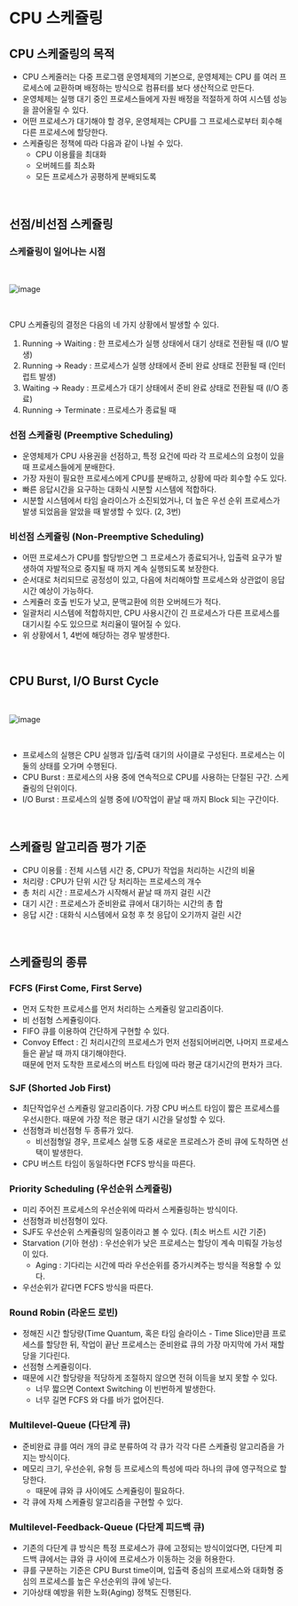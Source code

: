 # CPU 스케쥴링

## CPU 스케줄링의 목적
+ CPU 스케줄러는 다중 프로그램 운영체제의 기본으로, 운영체제는 CPU 를 여러 프로세스에 교환하며 배정하는 방식으로 컴퓨터를 보다 생산적으로 만든다.
+ 운영체제는 실행 대기 중인 프로세스들에게 자원 배정을 적절하게 하여 시스템 성능을 끌어올릴 수 있다.
+ 어떤 프로세스가 대기해야 할 경우, 운영체제는 CPU를 그 프로세스로부터 회수해 다른 프로세스에 할당한다.
+ 스케쥴링은 정책에 따라 다음과 같이 나뉠 수 있다.
    - CPU 이용률을 최대화
    - 오버헤드를 최소화
    - 모든 프로세스가 공평하게 분배되도록


<br>

## 선점/비선점 스케쥴링

### 스케쥴링이 일어나는 시점

<br>

![image](https://user-images.githubusercontent.com/49611158/147337614-4f0df9d3-8736-4831-bae9-1c995356c5f1.png)

<br>

CPU 스케쥴링의 결정은 다음의 네 가지 상황에서 발생할 수 있다.
1. Running -> Waiting : 한 프로세스가 실행 상태에서 대기 상태로 전환될 때 (I/O 발생)
2. Running -> Ready : 프로세스가 실행 상태에서 준비 완료 상태로 전환될 때 (인터럽트 발생)
3. Waiting -> Ready : 프로세스가 대기 상태에서 준비 완료 상태로 전환될 때 (I/O 종료)
4. Running -> Terminate : 프로세스가 종료될 때

### 선점 스케쥴링 (Preemptive Scheduling)
+ 운영체제가 CPU 사용권을 선점하고, 특정 요건에 따라 각 프로세스의 요청이 있을 때 프로세스들에게 분배한다.
+ 가장 자원이 필요한 프로세스에게 CPU를 분배하고, 상황에 따라 회수할 수도 있다.
+ 빠른 응답시간을 요구하는 대화식 시분할 시스템에 적합하다.
+ 시분할 시스템에서 타임 슬라이스가 소진되었거나, 더 높은 우선 순위 프로세스가 발생 되었음을 알았을 때 발생할 수 있다. (2, 3번)

### 비선점 스케쥴링 (Non-Preemptive Scheduling)
+ 어떤 프로세스가 CPU를 할당받으면 그 프로세스가 종료되거나, 입출력 요구가 발생하여 자발적으로 중지될 때 까지 계속 실행되도록 보장한다.
+ 순서대로 처리되므로 공정성이 있고, 다음에 처리해야할 프로세스와 상관없이 응답 시간 예상이 가능하다.
+ 스케쥴러 호출 빈도가 낮고, 문맥교환에 의한 오버헤드가 적다.
+ 일괄처리 시스템에 적합하지만, CPU 사용시간이 긴 프로세스가 다른 프로세스를 대기시킬 수도 있으므로 처리율이 떨어질 수 있다.
+ 위 상황에서 1, 4번에 해당하는 경우 발생한다. 

<br>

## CPU Burst, I/O Burst Cycle

<br>

![image](https://user-images.githubusercontent.com/49611158/147338881-d5fa1f9d-41a7-41de-9ce7-d3c91fae07a6.png)

<br>

+ 프로세스의 실행은 CPU 실행과 입/출력 대기의 사이클로 구성된다. 프로세스는 이 둘의 상태를 오가며 수행된다.
+ CPU Burst : 프로세스의 사용 중에 연속적으로 CPU를 사용하는 단절된 구간. 스케쥴링의 단위이다.
+ I/O Burst : 프로세스의 실행 중에 I/O작업이 끝날 때 까지 Block 되는 구간이다.


<br>

## 스케쥴링 알고리즘 평가 기준
+ CPU 이용률 : 전체 시스템 시간 중, CPU가 작업을 처리하는 시간의 비율
+ 처리량 : CPU가 단위 시간 당 처리하는 프로세스의 개수
+ 총 처리 시간 : 프로세스가 시작해서 끝날 때 까지 걸린 시간
+ 대기 시간 : 프로세스가 준비완료 큐에서 대기하는 시간의 총 합
+ 응답 시간 : 대화식 시스템에서 요청 후 첫 응답이 오기까지 걸린 시간


<br>

## 스케쥴링의 종류 

### FCFS (First Come, First Serve)
+ 먼저 도착한 프로세스를 먼저 처리하는 스케쥴링 알고리즘이다.
+ 비 선점형 스케쥴링이다.
+ FIFO 큐를 이용하여 간단하게 구현할 수 있다.
+ Convoy Effect : 긴 처리시간의 프로세스가 먼저 선점되어버리면, 나머지 프로세스들은 끝날 때 까지 대기해야한다.     
때문에 먼저 도착한 프로세스의 버스트 타임에 따라 평균 대기시간의 편차가 크다.

### SJF (Shorted Job First)
+ 최단작업우선 스케쥴링 알고리즘이다. 가장 CPU 버스트 타임이 짧은 프로세스를 우선시한다. 때문에 가장 적은 평균 대기 시간을 달성할 수 있다. 
+ 선점형과 비선점형 두 종류가 있다.
    - 비선점형일 경우, 프로세스 실행 도중 새로운 프로레스가 준비 큐에 도착하면 선택이 발생한다.
+ CPU 버스트 타임이 동일하다면 FCFS 방식을 따른다.


### Priority Scheduling (우선순위 스케쥴링)
+ 미리 주어진 프로세스의 우선순위에 따라서 스케쥴링하는 방식이다.
+ 선점형과 비선점형이 있다.
+ SJF도 우선순위 스케쥴링의 일종이라고 볼 수 있다. (최소 버스트 시간 기준)
+ Starvation (기아 현상) : 우선순위가 낮은 프로세스는 할당이 계속 미뤄질 가능성이 있다.
    - Aging : 기다리는 시간에 따라 우선순위를 증가시켜주는 방식을 적용할 수 있다.
+ 우선순위가 같다면 FCFS 방식을 따른다. 


### Round Robin (라운드 로빈)
+ 정해진 시간 할당량(Time Quantum, 혹은 타임 슬라이스 - Time Slice)만큼 프로세스를 할당한 뒤, 작업이 끝난 프로세스는 준비완료 큐의 가장 마지막에 가서 재할당을 기다린다.
+ 선점형 스케쥴링이다.  
+ 때문에 시간 할당량을 적당하게 조절하지 않으면 전혀 이득을 보지 못할 수 있다.
    - 너무 짧으면 Context Switching 이 빈번하게 발생한다.
    - 너무 길면 FCFS 와 다를 바가 없어진다.

### Multilevel-Queue (다단계 큐)
+ 준비완료 큐를 여러 개의 큐로 분류하여 각 큐가 각각 다른 스케쥴링 알고리즘을 가지는 방식이다.
+ 메모리 크기, 우선순위, 유형 등 프로세스의 특성에 따라 하나의 큐에 영구적으로 할당한다.
    - 때문에 큐와 큐 사이에도 스케쥴링이 필요하다.
+ 각 큐에 자체 스케쥴링 알고리즘을 구현할 수 있다.

### Multilevel-Feedback-Queue (다단계 피드백 큐)
+ 기존의 다단계 큐 방식은 특정 프로세스가 큐에 고정되는 방식이었다면, 다단계 피드백 큐에서는 큐와 큐 사이에 프로세스가 이동하는 것을 허용한다.
+ 큐를 구분하는 기준은 CPU Burst time이며, 입출력 중심의 프로세스와 대화형 중심의 프로세스를 높은 우선순위의 큐에 넣는다.
+ 기아상태 예방을 위한 노화(Aging) 정책도 진행된다.